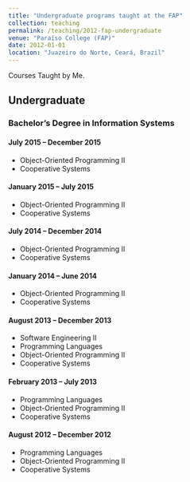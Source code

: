 ```yaml
---
title: "Undergraduate programs taught at the FAP"
collection: teaching
permalink: /teaching/2012-fap-undergraduate
venue: "Paraíso College (FAP)"
date: 2012-01-01
location: "Juazeiro do Norte, Ceará, Brazil"
---
```


Courses Taught by Me.

## Undergraduate

### Bachelor’s Degree in Information Systems

#### July 2015 – December 2015
* Object-Oriented Programming II
* Cooperative Systems

#### January 2015 – July 2015
* Object-Oriented Programming II
* Cooperative Systems

#### July 2014 – December 2014
* Object-Oriented Programming II
* Cooperative Systems

#### January 2014 – June 2014
* Object-Oriented Programming II
* Cooperative Systems

#### August 2013 – December 2013
* Software Engineering II
* Programming Languages
* Object-Oriented Programming II
* Cooperative Systems

#### February 2013 – July 2013
* Programming Languages
* Object-Oriented Programming II
* Cooperative Systems

#### August 2012 – December 2012
* Programming Languages
* Object-Oriented Programming II
* Cooperative Systems